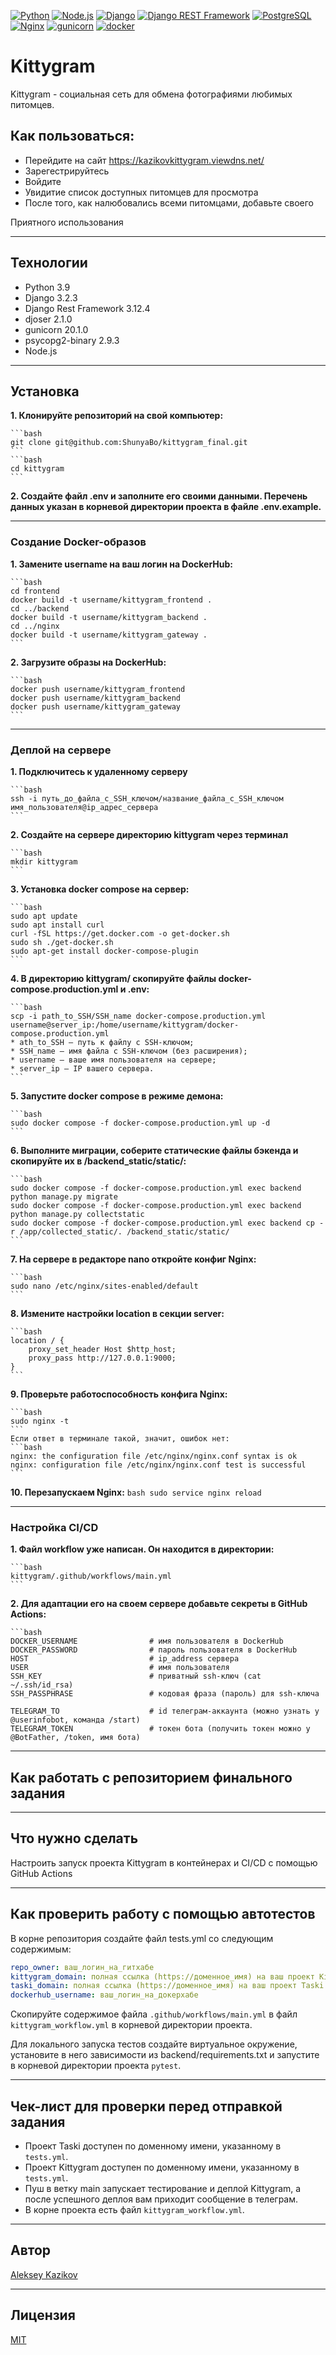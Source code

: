 [![Python](https://img.shields.io/badge/-Python-464646?style=flat-square&logo=Python)](https://www.python.org/)
[![Node.js](https://img.shields.io/badge/-Node.js-464646?style=flat-square&logo=Node.js)](https://nodejs.org/)
[![Django](https://img.shields.io/badge/-Django-464646?style=flat-square&logo=Django)](https://www.djangoproject.com/)
[![Django REST Framework](https://img.shields.io/badge/-Django%20REST%20Framework-464646?style=flat-square&logo=Django%20REST%20Framework)](https://www.django-rest-framework.org/)
[![PostgreSQL](https://img.shields.io/badge/-PostgreSQL-464646?style=flat-square&logo=PostgreSQL)](https://www.postgresql.org/)
[![Nginx](https://img.shields.io/badge/-NGINX-464646?style=flat-square&logo=NGINX)](https://nginx.org/ru/)
[![gunicorn](https://img.shields.io/badge/-gunicorn-464646?style=flat-square&logo=gunicorn)](https://gunicorn.org/)
[![docker](https://img.shields.io/badge/-Docker-464646?style=flat-square&logo=docker)](https://www.docker.com/)

# Kittygram

Kittygram - социальная сеть для обмена фотографиями любимых питомцев.

## Как пользоваться:
- Перейдите на сайт https://kazikovkittygram.viewdns.net/
- Зарегестрируйтесь
- Войдите
- Увидитие список доступных питомцев для просмотра
- После того, как налюбовались всеми питомцами, добавьте своего

Приятного использования

---
## Технологии
* Python 3.9
* Django 3.2.3
* Django Rest Framework 3.12.4
* djoser 2.1.0
* gunicorn 20.1.0
* psycopg2-binary 2.9.3
* Node.js

---
## Установка 

**1. Клонируйте репозиторий на свой компьютер:**

    ```bash
    git clone git@github.com:ShunyaBo/kittygram_final.git
    ```
    ```bash
    cd kittygram
    ```
**2. Создайте файл .env и заполните его своими данными. Перечень данных указан в корневой директории проекта в файле .env.example.**

---
### Создание Docker-образов

**1.  Замените username на ваш логин на DockerHub:**

    ```bash
    cd frontend
    docker build -t username/kittygram_frontend .
    cd ../backend
    docker build -t username/kittygram_backend .
    cd ../nginx
    docker build -t username/kittygram_gateway . 
    ```

**2. Загрузите образы на DockerHub:**

    ```bash
    docker push username/kittygram_frontend
    docker push username/kittygram_backend
    docker push username/kittygram_gateway
    ```

---
### Деплой на сервере

**1. Подключитесь к удаленному серверу**

    ```bash
    ssh -i путь_до_файла_с_SSH_ключом/название_файла_с_SSH_ключом имя_пользователя@ip_адрес_сервера 
    ```

**2. Создайте на сервере директорию kittygram через терминал**

    ```bash
    mkdir kittygram
    ```

**3. Установка docker compose на сервер:**

    ```bash
    sudo apt update
    sudo apt install curl
    curl -fSL https://get.docker.com -o get-docker.sh
    sudo sh ./get-docker.sh
    sudo apt-get install docker-compose-plugin
    ```

**4. В директорию kittygram/ скопируйте файлы docker-compose.production.yml и .env:**

    ```bash
    scp -i path_to_SSH/SSH_name docker-compose.production.yml username@server_ip:/home/username/kittygram/docker-compose.production.yml
    * ath_to_SSH — путь к файлу с SSH-ключом;
    * SSH_name — имя файла с SSH-ключом (без расширения);
    * username — ваше имя пользователя на сервере;
    * server_ip — IP вашего сервера.
    ```

**5. Запустите docker compose в режиме демона:**

    ```bash
    sudo docker compose -f docker-compose.production.yml up -d
    ```

**6. Выполните миграции, соберите статические файлы бэкенда и скопируйте их в /backend_static/static/:**

    ```bash
    sudo docker compose -f docker-compose.production.yml exec backend python manage.py migrate
    sudo docker compose -f docker-compose.production.yml exec backend python manage.py collectstatic
    sudo docker compose -f docker-compose.production.yml exec backend cp -r /app/collected_static/. /backend_static/static/
    ```

**7. На сервере в редакторе nano откройте конфиг Nginx:**

    ```bash
    sudo nano /etc/nginx/sites-enabled/default
    ```

**8. Измените настройки location в секции server:**

    ```bash
    location / {
        proxy_set_header Host $http_host;
        proxy_pass http://127.0.0.1:9000;
    }
    ```

**9. Проверьте работоспособность конфига Nginx:**

    ```bash
    sudo nginx -t
    ```
    Если ответ в терминале такой, значит, ошибок нет:
    ```bash
    nginx: the configuration file /etc/nginx/nginx.conf syntax is ok
    nginx: configuration file /etc/nginx/nginx.conf test is successful
    ```

**10. Перезапускаем Nginx:**
    ```bash
    sudo service nginx reload
    ```

---
### Настройка CI/CD

**1. Файл workflow уже написан. Он находится в директории:**

    ```bash
    kittygram/.github/workflows/main.yml
    ```

**2. Для адаптации его на своем сервере добавьте секреты в GitHub Actions:**

    ```bash
    DOCKER_USERNAME                # имя пользователя в DockerHub
    DOCKER_PASSWORD                # пароль пользователя в DockerHub
    HOST                           # ip_address сервера
    USER                           # имя пользователя
    SSH_KEY                        # приватный ssh-ключ (cat ~/.ssh/id_rsa)
    SSH_PASSPHRASE                 # кодовая фраза (пароль) для ssh-ключа

    TELEGRAM_TO                    # id телеграм-аккаунта (можно узнать у @userinfobot, команда /start)
    TELEGRAM_TOKEN                 # токен бота (получить токен можно у @BotFather, /token, имя бота)

---
##  Как работать с репозиторием финального задания

---
## Что нужно сделать
Настроить запуск проекта Kittygram в контейнерах и CI/CD с помощью GitHub Actions

---
## Как проверить работу с помощью автотестов
В корне репозитория создайте файл tests.yml со следующим содержимым:
```yaml
repo_owner: ваш_логин_на_гитхабе
kittygram_domain: полная ссылка (https://доменное_имя) на ваш проект Kittygram
taski_domain: полная ссылка (https://доменное_имя) на ваш проект Taski
dockerhub_username: ваш_логин_на_докерхабе
```

Скопируйте содержимое файла `.github/workflows/main.yml` в файл `kittygram_workflow.yml` в корневой директории проекта.

Для локального запуска тестов создайте виртуальное окружение, установите в него зависимости из backend/requirements.txt и запустите в корневой директории проекта `pytest`.

---
## Чек-лист для проверки перед отправкой задания
- Проект Taski доступен по доменному имени, указанному в `tests.yml`.
- Проект Kittygram доступен по доменному имени, указанному в `tests.yml`.
- Пуш в ветку main запускает тестирование и деплой Kittygram, а после успешного деплоя вам приходит сообщение в телеграм.
- В корне проекта есть файл `kittygram_workflow.yml`.

---
## Автор
[Aleksey Kazikov](https://github.com/KazikovAP)

---
## Лицензия
[MIT](https://opensource.org/licenses/MIT)

